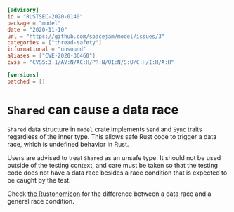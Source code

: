 ```toml
[advisory]
id = "RUSTSEC-2020-0140"
package = "model"
date = "2020-11-10"
url = "https://github.com/spacejam/model/issues/3"
categories = ["thread-safety"]
informational = "unsound"
aliases = ["CVE-2020-36460"]
cvss = "CVSS:3.1/AV:N/AC:H/PR:N/UI:N/S:U/C:H/I:H/A:H"

[versions]
patched = []
```

# `Shared` can cause a data race

`Shared` data structure in `model` crate implements `Send` and `Sync` traits regardless of the inner type.
This allows safe Rust code to trigger a data race, which is undefined behavior in Rust.

Users are advised to treat `Shared` as an unsafe type.
It should not be used outside of the testing context,
and care must be taken so that the testing code does not have a data race
besides a race condition that is expected to be caught by the test.

Check [the Rustonomicon](https://doc.rust-lang.org/nomicon/races.html) for the difference between
a data race and a general race condition.
